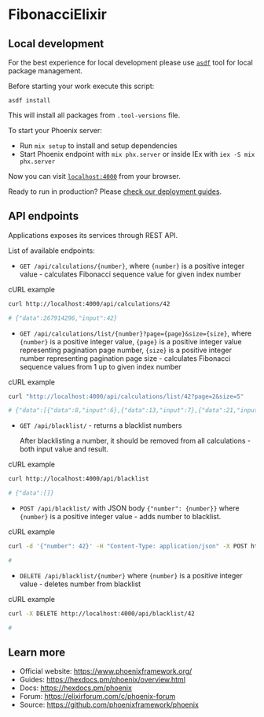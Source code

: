 # FibonacciElixir

## Local development

For the best experience for local development please use [`asdf`](https://asdf-vm.com/guide/introduction.html) tool for local package management.

Before starting your work execute this script:
```
asdf install
```

This will install all packages from `.tool-versions` file.

To start your Phoenix server:

  * Run `mix setup` to install and setup dependencies
  * Start Phoenix endpoint with `mix phx.server` or inside IEx with `iex -S mix phx.server`

Now you can visit [`localhost:4000`](http://localhost:4000) from your browser.

Ready to run in production? Please [check our deployment guides](https://hexdocs.pm/phoenix/deployment.html).

## API endpoints

Applications exposes its services through REST API.

List of available endpoints:

* `GET /api/calculations/{number}`, where `{number}` is a positive integer value - calculates Fibonacci sequence value for given index number
  
cURL example

```bash
curl http://localhost:4000/api/calculations/42

# {"data":267914296,"input":42}
```

* `GET /api/calculations/list/{number}?page={page}&size={size}`, where `{number}` is a positive integer value, `{page}` is a positive integer value representing pagination page number, `{size}` is a positive integer number representing pagination page size - calculates Fibonacci sequence values from 1 up to given index number
  
cURL example

```bash
curl "http://localhost:4000/api/calculations/list/42?page=2&size=5"

# {"data":[{"data":8,"input":6},{"data":13,"input":7},{"data":21,"input":8},{"data":34,"input":9},{"data":55,"input":10}],"page_info":{"size":5,"page":2}}
```

* `GET /api/blacklist/` - returns a blacklist numbers

  After blacklisting a number, it should be removed from all calculations - both input value and result.

cURL example

```bash
curl http://localhost:4000/api/blacklist

# {"data":[]}
```

* `POST /api/blacklist/` with JSON body `{"number": {number}}` where `{number}` is a positive integer value - adds number to blacklist.
  
cURL example

```bash
curl -d '{"number": 42}' -H "Content-Type: application/json" -X POST http://localhost:4000/api/blacklist

# 
```

* `DELETE /api/blacklist/{number}` where `{number}` is a positive integer value - deletes number from blacklist

cURL example

```bash
curl -X DELETE http://localhost:4000/api/blacklist/42

# 
```

## Learn more

  * Official website: https://www.phoenixframework.org/
  * Guides: https://hexdocs.pm/phoenix/overview.html
  * Docs: https://hexdocs.pm/phoenix
  * Forum: https://elixirforum.com/c/phoenix-forum
  * Source: https://github.com/phoenixframework/phoenix
